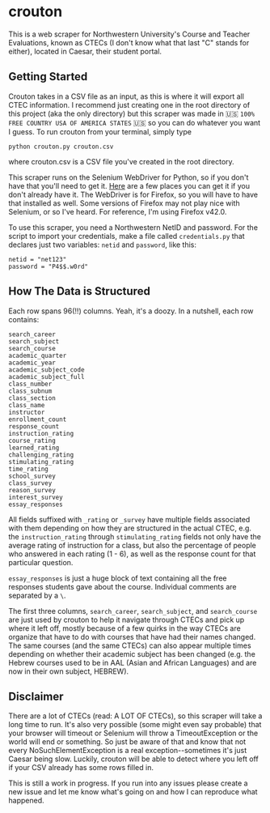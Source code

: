# crouton
This is a web scraper for Northwestern University's Course and Teacher Evaluations, known as CTECs (I don't know what that last "C" stands for either), located in Caesar, their student portal.

## Getting Started
Crouton takes in a CSV file as an input, as this is where it will export all CTEC information. I recommend just creating one in the root directory of this project (aka the only directory) but this scraper was made in 🇺🇸 `100% FREE COUNTRY USA OF AMERICA STATES` 🇺🇸 so you can do whatever you want I guess. To run crouton from your terminal, simply type

```
python crouton.py crouton.csv
```

where crouton.csv is a CSV file you've created in the root directory.

This scraper runs on the Selenium WebDriver for Python, so if you don't have that you'll need to get it. [Here](http://selenium-python.readthedocs.org/installation.html) are a few places you can get it if you don't already have it. The WebDriver is for Firefox, so you will have to have that installed as well. Some versions of Firefox may not play nice with Selenium, or so I've heard. For reference, I'm using Firefox v42.0.

To use this scraper, you need a Northwestern NetID and password. For the script to import your credentials, make a file called `credentials.py` that declares just two variables: `netid` and `password`, like this:

```
netid = "net123"
password = "P4$$.w0rd"
```

## How The Data is Structured
Each row spans 96(!!) columns. Yeah, it's a doozy. In a nutshell, each row contains:

```
search_career
search_subject
search_course
academic_quarter
academic_year
academic_subject_code
academic_subject_full
class_number
class_subnum
class_section
class_name
instructor
enrollment_count
response_count
instruction_rating
course_rating
learned_rating
challenging_rating
stimulating_rating
time_rating
school_survey
class_survey
reason_survey
interest_survey
essay_responses
```

All fields suffixed with `_rating` or `_survey` have multiple fields associated with them depending on how they are structured in the actual CTEC, e.g. the `instruction_rating` through `stimulating_rating` fields not only have the average rating of instruction for a class, but also the percentage of people who answered in each rating (1 - 6), as well as the response count for that particular question.

`essay_responses` is just a huge block of text containing all the free responses students gave about the course. Individual comments are separated by a `\`.

The first three columns, `search_career`, `search_subject`, and `search_course` are just used by crouton to help it navigate through CTECs and pick up where it left off, mostly because of a few quirks in the way CTECs are organize that have to do with courses that have had their names changed. The same courses (and the same CTECs) can also appear multiple times depending on whether their academic subject has been changed (e.g. the Hebrew courses used to be in AAL (Asian and African Languages) and are now in their own subject, HEBREW).

## Disclaimer
There are a lot of CTECs (read: A LOT OF CTECs), so this scraper will take a long time to run. It's also very possible (some might even say probable) that your browser will timeout or Selenium will throw a TimeoutException or the world will end or something. So just be aware of that and know that not every NoSuchElementException is a real exception--sometimes it's just Caesar being slow. Luckily, crouton will be able to detect where you left off if your CSV already has some rows filled in.

This is still a work in progress. If you run into any issues please create a new issue and let me know what's going on and how I can reproduce what happened.
